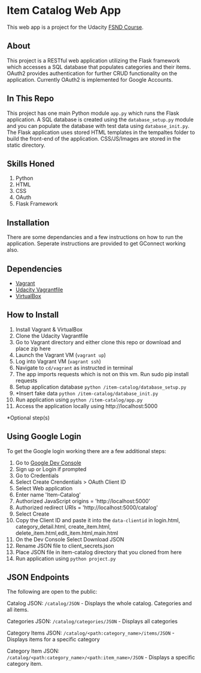 # Item Catalog Web App
This web app is a project for the Udacity [FSND Course](https://www.udacity.com/course/full-stack-web-developer-nanodegree--nd004).

## About
This project is a RESTful web application utilizing the Flask framework which accesses a SQL database that populates categories and their items. OAuth2 provides authentication for further CRUD functionality on the application. Currently OAuth2 is implemented for Google Accounts.

## In This Repo
This project has one main Python module `app.py` which runs the Flask application. A SQL database is created using the `database_setup.py` module and you can populate the database with test data using `database_init.py`.
The Flask application uses stored HTML templates in the tempaltes folder to build the front-end of the application. CSS/JS/Images are stored in the static directory.

## Skills Honed
1. Python
2. HTML
3. CSS
4. OAuth
5. Flask Framework

## Installation
There are some dependancies and a few instructions on how to run the application.
Seperate instructions are provided to get GConnect working also.

## Dependencies
- [Vagrant](https://www.vagrantup.com/)
- [Udacity Vagrantfile](https://github.com/udacity/fullstack-nanodegree-vm)
- [VirtualBox](https://www.virtualbox.org/wiki/Downloads)

## How to Install
1. Install Vagrant & VirtualBox
2. Clone the Udacity Vagrantfile
3. Go to Vagrant directory and either clone this repo or download and place zip here
3. Launch the Vagrant VM (`vagrant up`)
4. Log into Vagrant VM (`vagrant ssh`)
5. Navigate to `cd/vagrant` as instructed in terminal
6. The app imports requests which is not on this vm. Run sudo pip install requests
7. Setup application database `python /item-catalog/database_setup.py`
8. *Insert fake data `python /item-catalog/database_init.py`
9. Run application using `python /item-catalog/app.py`
10. Access the application locally using http://localhost:5000

*Optional step(s)

## Using Google Login
To get the Google login working there are a few additional steps:

1. Go to [Google Dev Console](https://console.developers.google.com)
2. Sign up or Login if prompted
3. Go to Credentials
4. Select Create Crendentials > OAuth Client ID
5. Select Web application
6. Enter name 'Item-Catalog'
7. Authorized JavaScript origins = 'http://localhost:5000'
8. Authorized redirect URIs = 'http://localhost:5000/catalog'
9. Select Create
10. Copy the Client ID and paste it into the `data-clientid` in login.html, category_detail.html, create_item.html, delete_item.html,edit_item.html,main.html 
11. On the Dev Console Select Download JSON
12. Rename JSON file to client_secrets.json
13. Place JSON file in item-catalog directory that you cloned from here
14. Run application using `python project.py`

## JSON Endpoints
The following are open to the public:

Catalog JSON: `/catalog/JSON`
    - Displays the whole catalog. Categories and all items.

Categories JSON: `/catalog/categories/JSON`
    - Displays all categories

Category Items JSON: `/catalog/<path:category_name>/items/JSON`
    - Displays items for a specific category

Category Item JSON: `/catalog/<path:category_name>/<path:item_name>/JSON`
    - Displays a specific category item.
